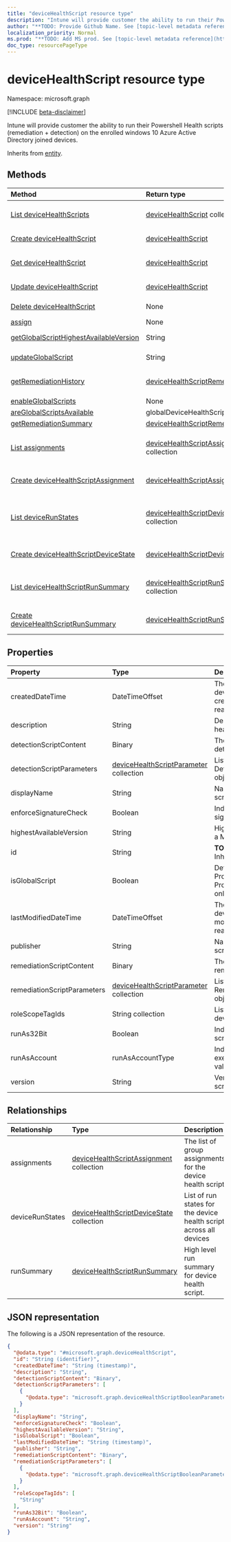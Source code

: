```yaml
---
title: "deviceHealthScript resource type"
description: "Intune will provide customer the ability to run their Powershell Health scripts (remediation + detection) on the enrolled windows 10 Azure Active Directory joined devices."
author: "**TODO: Provide Github Name. See [topic-level metadata reference](https://msgo.azurewebsites.net/add/document/guidelines/metadata.html#topic-level-metadata)**"
localization_priority: Normal
ms.prod: "**TODO: Add MS prod. See [topic-level metadata reference](https://msgo.azurewebsites.net/add/document/guidelines/metadata.html#topic-level-metadata)**"
doc_type: resourcePageType
---
```


# deviceHealthScript resource type

Namespace: microsoft.graph

[!INCLUDE [beta-disclaimer](../../includes/beta-disclaimer.md)]

Intune will provide customer the ability to run their Powershell Health scripts (remediation + detection) on the enrolled windows 10 Azure Active Directory joined devices.


Inherits from [entity](../resources/entity.md).

## Methods
|Method|Return type|Description|
|:---|:---|:---|
|[List deviceHealthScripts](../api/devicehealthscript-list.md)|[deviceHealthScript](../resources/devicehealthscript.md) collection|Get a list of the [deviceHealthScript](../resources/devicehealthscript.md) objects and their properties.|
|[Create deviceHealthScript](../api/devicehealthscript-create.md)|[deviceHealthScript](../resources/devicehealthscript.md)|Create a new [deviceHealthScript](../resources/devicehealthscript.md) object.|
|[Get deviceHealthScript](../api/devicehealthscript-get.md)|[deviceHealthScript](../resources/devicehealthscript.md)|Read the properties and relationships of a [deviceHealthScript](../resources/devicehealthscript.md) object.|
|[Update deviceHealthScript](../api/devicehealthscript-update.md)|[deviceHealthScript](../resources/devicehealthscript.md)|Update the properties of a [deviceHealthScript](../resources/devicehealthscript.md) object.|
|[Delete deviceHealthScript](../api/devicehealthscript-delete.md)|None|Deletes a [deviceHealthScript](../resources/devicehealthscript.md) object.|
|[assign](../api/devicehealthscript-assign.md)|None|**TODO: Add Description**|
|[getGlobalScriptHighestAvailableVersion](../api/devicehealthscript-getglobalscripthighestavailableversion.md)|String|Update the Proprietary Device Health Script|
|[updateGlobalScript](../api/devicehealthscript-updateglobalscript.md)|String|Update the Proprietary Device Health Script|
|[getRemediationHistory](../api/devicehealthscript-getremediationhistory.md)|[deviceHealthScriptRemediationHistory](../resources/devicehealthscriptremediationhistory.md)|Function to get the number of remediations by a device health scripts|
|[enableGlobalScripts](../api/devicehealthscript-enableglobalscripts.md)|None|**TODO: Add Description**|
|[areGlobalScriptsAvailable](../api/devicehealthscript-areglobalscriptsavailable.md)|globalDeviceHealthScriptState|**TODO: Add Description**|
|[getRemediationSummary](../api/devicehealthscript-getremediationsummary.md)|[deviceHealthScriptRemediationSummary](../resources/devicehealthscriptremediationsummary.md)|**TODO: Add Description**|
|[List assignments](../api/devicehealthscript-list-assignments.md)|[deviceHealthScriptAssignment](../resources/devicehealthscriptassignment.md) collection|Get the deviceHealthScriptAssignment resources from the assignments navigation property.|
|[Create deviceHealthScriptAssignment](../api/devicehealthscript-post-assignments.md)|[deviceHealthScriptAssignment](../resources/devicehealthscriptassignment.md)|Create a new deviceHealthScriptAssignment object.|
|[List deviceRunStates](../api/devicehealthscript-list-devicerunstates.md)|[deviceHealthScriptDeviceState](../resources/devicehealthscriptdevicestate.md) collection|Get the deviceHealthScriptDeviceState resources from the deviceRunStates navigation property.|
|[Create deviceHealthScriptDeviceState](../api/devicehealthscript-post-devicerunstates.md)|[deviceHealthScriptDeviceState](../resources/devicehealthscriptdevicestate.md)|Create a new deviceHealthScriptDeviceState object.|
|[List deviceHealthScriptRunSummary](../api/devicehealthscript-list-runsummary.md)|[deviceHealthScriptRunSummary](../resources/devicehealthscriptrunsummary.md) collection|Get the deviceHealthScriptRunSummary resources from the runSummary navigation property.|
|[Create deviceHealthScriptRunSummary](../api/devicehealthscript-post-runsummary.md)|[deviceHealthScriptRunSummary](../resources/devicehealthscriptrunsummary.md)|Create a new deviceHealthScriptRunSummary object.|

## Properties
|Property|Type|Description|
|:---|:---|:---|
|createdDateTime|DateTimeOffset|The timestamp of when the device health script was created. This property is read-only.|
|description|String|Description of the device health script|
|detectionScriptContent|Binary|The entire content of the detection powershell script|
|detectionScriptParameters|[deviceHealthScriptParameter](../resources/devicehealthscriptparameter.md) collection|List of ComplexType DetectionScriptParameters objects.|
|displayName|String|Name of the device health script|
|enforceSignatureCheck|Boolean|Indicate whether the script signature needs be checked|
|highestAvailableVersion|String|Highest available version for a Microsoft Proprietary script|
|id|String|**TODO: Add Description** Inherited from [entity](../resources/entity.md).|
|isGlobalScript|Boolean|Determines if this is Microsoft Proprietary Script. Proprietary scripts are read-only|
|lastModifiedDateTime|DateTimeOffset|The timestamp of when the device health script was modified. This property is read-only.|
|publisher|String|Name of the device health script publisher|
|remediationScriptContent|Binary|The entire content of the remediation powershell script|
|remediationScriptParameters|[deviceHealthScriptParameter](../resources/devicehealthscriptparameter.md) collection|List of ComplexType RemediationScriptParameters objects.|
|roleScopeTagIds|String collection|List of Scope Tag IDs for the device health script|
|runAs32Bit|Boolean|Indicate whether PowerShell script(s) should run as 32-bit|
|runAsAccount|runAsAccountType|Indicates the type of execution context. Possible values are: `system`, `user`.|
|version|String|Version of the device health script|

## Relationships
|Relationship|Type|Description|
|:---|:---|:---|
|assignments|[deviceHealthScriptAssignment](../resources/devicehealthscriptassignment.md) collection|The list of group assignments for the device health script|
|deviceRunStates|[deviceHealthScriptDeviceState](../resources/devicehealthscriptdevicestate.md) collection|List of run states for the device health script across all devices|
|runSummary|[deviceHealthScriptRunSummary](../resources/devicehealthscriptrunsummary.md)|High level run summary for device health script.|

## JSON representation
The following is a JSON representation of the resource.
<!-- {
  "blockType": "resource",
  "keyProperty": "id",
  "@odata.type": "microsoft.graph.deviceHealthScript",
  "baseType": "microsoft.graph.entity",
  "openType": false
}
-->
``` json
{
  "@odata.type": "#microsoft.graph.deviceHealthScript",
  "id": "String (identifier)",
  "createdDateTime": "String (timestamp)",
  "description": "String",
  "detectionScriptContent": "Binary",
  "detectionScriptParameters": [
    {
      "@odata.type": "microsoft.graph.deviceHealthScriptBooleanParameter"
    }
  ],
  "displayName": "String",
  "enforceSignatureCheck": "Boolean",
  "highestAvailableVersion": "String",
  "isGlobalScript": "Boolean",
  "lastModifiedDateTime": "String (timestamp)",
  "publisher": "String",
  "remediationScriptContent": "Binary",
  "remediationScriptParameters": [
    {
      "@odata.type": "microsoft.graph.deviceHealthScriptBooleanParameter"
    }
  ],
  "roleScopeTagIds": [
    "String"
  ],
  "runAs32Bit": "Boolean",
  "runAsAccount": "String",
  "version": "String"
}
```

